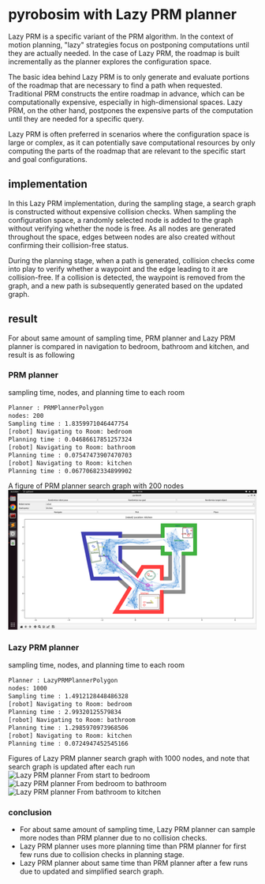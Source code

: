 # pyrobosim with Lazy PRM planner

Lazy PRM is a specific variant of the PRM algorithm. In the context of motion planning, "lazy" strategies focus on postponing computations until they are actually needed. In the case of Lazy PRM, the roadmap is built incrementally as the planner explores the configuration space.

The basic idea behind Lazy PRM is to only generate and evaluate portions of the roadmap that are necessary to find a path when requested. Traditional PRM constructs the entire roadmap in advance, which can be computationally expensive, especially in high-dimensional spaces. Lazy PRM, on the other hand, postpones the expensive parts of the computation until they are needed for a specific query.

Lazy PRM is often preferred in scenarios where the configuration space is large or complex, as it can potentially save computational resources by only computing the parts of the roadmap that are relevant to the specific start and goal configurations.

## implementation

In this Lazy PRM implementation, during the sampling stage, a search graph is constructed without expensive collision checks. When sampling the configuration space, a randomly selected node is added to the graph without verifying whether the node is free. As all nodes are generated throughout the space, edges between nodes are also created without confirming their collision-free status.

During the planning stage, when a path is generated, collision checks come into play to verify whether a waypoint and the edge leading to it are collision-free. If a collision is detected, the waypoint is removed from the graph, and a new path is subsequently generated based on the updated graph.

## result

For about same amount of sampling time, PRM planner and Lazy PRM planner is compared in navigation to bedroom, bathroom and kitchen, and result is as following

### PRM planner
sampling time, nodes, and planning time to each room
```
Planner : PRMPlannerPolygon
nodes: 200
Sampling time : 1.8359971046447754
[robot] Navigating to Room: bedroom
Planning time : 0.04686617851257324
[robot] Navigating to Room: bathroom
Planning time : 0.07547473907470703
[robot] Navigating to Room: kitchen
Planning time : 0.06770682334899902
```

A figure of PRM planner search graph with 200 nodes
![PRM planner](https://github.com/guangyingjiang/pyrobosim/blob/custom_PRM/figures/PRM.png)

### Lazy PRM planner
sampling time, nodes, and planning time to each room
```
Planner : LazyPRMPlannerPolygon
nodes: 1000
Sampling time : 1.4912128448486328
[robot] Navigating to Room: bedroom
Planning time : 2.99320125579834
[robot] Navigating to Room: bathroom
Planning time : 1.2985970973968506
[robot] Navigating to Room: kitchen
Planning time : 0.0724947452545166
```

Figures of Lazy PRM planner search graph with 1000 nodes, and note that search graph is updated after each run
![Lazy PRM planner From start to bedroom](https://github.com/guangyingjiang/pyrobosim/blob/custom_PRM/figures/Lazy%20PRM%20to%20bedroom.png)
![Lazy PRM planner From bedroom to bathroom](https://github.com/guangyingjiang/pyrobosim/blob/custom_PRM/figures/Lazy%20PRM%20to%20bathroom.png)
![Lazy PRM planner From bathroom to kitchen](https://github.com/guangyingjiang/pyrobosim/blob/custom_PRM/figures/Lazy%20PRM%20to%20kitchen.png)

### conclusion

 * For about same amount of sampling time, Lazy PRM planner can sample more nodes than PRM planner due to no collision checks.
 * Lazy PRM planner uses more planning time than PRM planner for first few runs due to collision checks in planning stage.
 * Lazy PRM planner about same time than PRM planner after a few runs due to updated and simplified search graph.